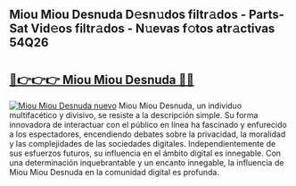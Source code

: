 ## Miou Miou Desnuda D𝚎sn𝚞dos filtr𝚊dos - Parts-Sat Vid𝚎os filtr𝚊dos - N𝚞evas f𝚘tos atr𝚊ctivas 54Q26

# <h2><a href="http://mb7zwae.tromn.icu/?c=Miou+Miou+Desnuda">🔗👉👉👉 Miou Miou Desnuda 🔗🔗</a></h2>

[![Miou Miou Desnuda nuevo](https://i.imgur.com/pEAQMta.gif)](http://mb7zwae.tromn.icu/?c=Miou+Miou+Desnuda)
Miou Miou Desnuda, un individuo multifacético y divisivo, se resiste a la descripción simple. Su forma innovadora de interactuar con el público en línea ha fascinado y enfurecido a los espectadores, encendiendo debates sobre la privacidad, la moralidad y las complejidades de las sociedades digitales. Independientemente de sus esfuerzos futuros, su influencia en el ámbito digital es innegable. Con una determinación inquebrantable y un encanto innegable, la influencia de Miou Miou Desnuda en la comunidad digital es profunda.
